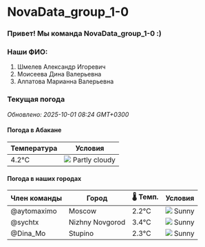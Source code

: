# NovaData_group_1-0
### Привет! Мы команда NovaData_group_1-0 :)

### Наши ФИО:
1. Шмелев Александр Игоревич
2. Моисеева Дина Валерьевна
3. Алпатова Марианна Валерьевна

### Текущая погода
<!-- WEATHER:START -->
_Обновлено: 2025-10-01 08:24 GMT+0300_

#### Погода в Абакане

| Температура | Условия |
|-------------|----------|
| 4.2°C     | ![](https://cdn.weatherapi.com/weather/64x64/day/116.png) Partly cloudy |

#### Погода в наших городах

| Член команды  | Город               | 🌡️ Темп.  | Условия          |
|---------------|---------------------|-----------|--------------------|
| @aytomaximo    | Moscow              |    2.2°C | ![](https://cdn.weatherapi.com/weather/64x64/day/113.png) Sunny        |
| @sychtx        | Nizhny Novgorod     |    3.4°C | ![](https://cdn.weatherapi.com/weather/64x64/day/113.png) Sunny        |
| @Dina_Mo       | Stupino             |    2.3°C | ![](https://cdn.weatherapi.com/weather/64x64/day/113.png) Sunny        |

<!-- WEATHER:END -->
